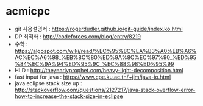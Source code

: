 # acmicpc
- git 사용설명서 : https://rogerdudler.github.io/git-guide/index.ko.html
- DP 최적화 : http://codeforces.com/blog/entry/8219
- 수학 : https://algospot.com/wiki/read/%EC%95%8C%EA%B3%A0%EB%A6%AC%EC%A6%98_%EB%8C%80%ED%9A%8C%EC%97%90_%ED%95%84%EC%9A%94%ED%95%9C_%EC%88%98%ED%95%99
- HLD : http://theyearlyprophet.com/heavy-light-decomposition.html
- fast input for java : https://www.cpe.ku.ac.th/~jim/java-io.html
- java eclipse stack size up : http://stackoverflow.com/questions/2127217/java-stack-overflow-error-how-to-increase-the-stack-size-in-eclipse
